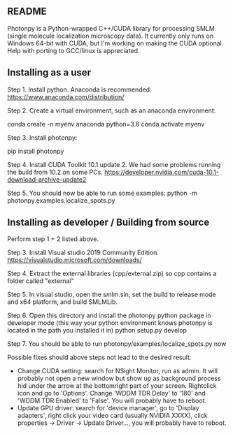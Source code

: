 README
----------------------------------------------------------------------------

Photonpy is a Python-wrapped C++/CUDA library for processing SMLM (single molecule localization microscopy data). 
It currently only runs on Windows 64-bit with CUDA, but I'm working on making the CUDA optional. Help with porting to GCC/linux is appreciated.

Installing as a user
----------------------------------------------------------------------------

Step 1. 
Install python. Anaconda is recommended: https://www.anaconda.com/distribution/

Step 2.
Create a virtual environment, such as an anaconda environment:

conda create -n myenv anaconda python=3.8
conda activate myenv

Step 3.
Install photonpy:

pip install photonpy

Step 4. 
Install CUDA Toolkit 10.1 update 2. We had some problems running the build from 10.2 on some PCs.
https://developer.nvidia.com/cuda-10.1-download-archive-update2

Step 5.
You should now be able to run some examples:
python -m photonpy.examples.localize_spots.py


Installing as developer / Building from source
----------------------------------------------------------------------------
Perform step 1 + 2 listed above.

Step 3. Install Visual studio 2019 Community Edition: https://visualstudio.microsoft.com/downloads/

Step 4. Extract the external libraries (cpp/external.zip) so cpp contains a folder called "external"

Step 5. In visual studio, open the smlm.sln, set the build to release mode and x64 platform, and build SMLMLib. 

Step 6.
Open this directory and install the photonpy python package in developer mode (this way your python environment knows photonpy is located in the path you installed it in)
python setup.py develop

Step 7.
You should be able to run photonpy/examples/localize_spots.py now


Possible fixes should above steps not lead to the desired result:
- Change CUDA setting: search for NSight Monitor, run as admin. It will probably not open a new window but show up as background process hid under the arrow at the bottomright part of your screen. Rightclick icon and go to 'Options'. Change 'WDDM TDR Delay' to '180' and 'WDDM TDR Enabled' to 'False'. You will probably have to reboot. 
- Update GPU driver: search for 'device manager', go to 'Display adapters', right click your video card (usually NVIDIA XXXX), click properties -> Driver -> Update Driver..., you will probably have to reboot.
